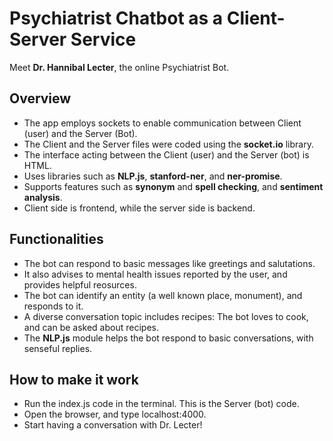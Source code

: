 # Psychiatrist Chatbot as a Client-Server Service

Meet **Dr. Hannibal Lecter**, the online Psychiatrist Bot.

## Overview
- The app employs sockets to enable communication between Client (user) and the Server (Bot).
- The Client and the Server files were coded using the **socket.io** library.
- The interface acting between the Client (user) and the Server (bot) is HTML.
- Uses libraries such as **NLP.js**, **stanford-ner**, and **ner-promise**.
- Supports features such as **synonym** and **spell checking**, and **sentiment analysis**. 
- Client side is frontend, while the server side is backend.

## Functionalities
- The bot can respond to basic messages like greetings and salutations.
- It also advises to mental health issues reported by the user, and provides helpful reosurces.
- The bot can identify an entity (a well known place, monument), and responds to it.
- A diverse conversation topic includes recipes: The bot loves to cook, and can be asked about recipes.
- The **NLP.js** module helps the bot respond to basic conversations, with senseful replies.

## How to make it work
- Run the index.js code in the terminal. This is the Server (bot) code.
- Open the browser, and type localhost:4000.
- Start having a conversation with Dr. Lecter!
